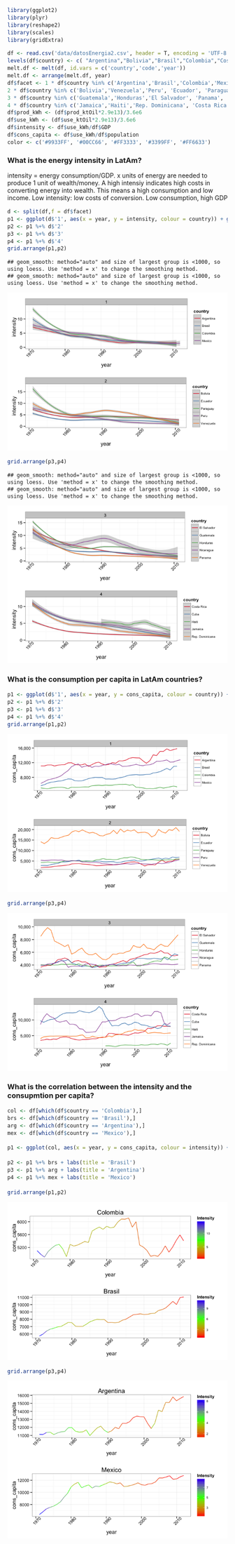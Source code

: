

```r
library(ggplot2)
library(plyr)
library(reshape2)
library(scales)
library(gridExtra)
```


```r
df <- read.csv('data/datosEnergia2.csv', header = T, encoding = 'UTF-8')
levels(df$country) <- c( "Argentina","Bolivia","Brasil","Colombia","Costa Rica","Cuba","Ecuador","El Salvador","Guatemala",                 "Haiti","Honduras","Jamaica","Mexico","Nicaragua","Panama","Paraguay","Peru","Rep. Dominicana","Venezuela")
melt.df <- melt(df, id.vars = c('country','code','year'))
melt.df <- arrange(melt.df, year)
df$facet <- 1 * df$country %in% c('Argentina','Brasil','Colombia','Mexico') +
2 * df$country %in% c('Bolivia','Venezuela','Peru', 'Ecuador', 'Paraguay') +
3 * df$country %in% c('Guatemala','Honduras','El Salvador', 'Panama', 'Nicaragua') +
4 * df$country %in% c('Jamaica','Haiti','Rep. Dominicana', 'Costa Rica', 'Cuba')
df$prod_kWh <- (df$prod_ktOil*2.9e13)/3.6e6
df$use_kWh <- (df$use_ktOil*2.9e13)/3.6e6
df$intensity <- df$use_kWh/df$GDP
df$cons_capita <- df$use_kWh/df$population
color <- c('#9933FF', '#00CC66', '#FF3333', '#3399FF', '#FF6633')
```

### What is the energy intensity in LatAm? ###

intensity = energy consumption/GDP. x units of energy are needed to produce 1 unit of wealth/money.
A high intensiy indicates high costs in converting energy into wealth. This means a high consumption and low income.
Low intensity: low costs of conversion. Low consumption, high GDP


```r
d <- split(df,f = df$facet)
p1 <- ggplot(d$'1', aes(x = year, y = intensity, colour = country)) + geom_smooth() + theme_bw()+ scale_colour_brewer(palette = 'Set1') + scale_y_continuous(labels = comma, breaks = c(0,5,10,15)) + facet_wrap(~ facet) + theme(axis.text.x = element_text(angle = 45), legend.key.size = unit(0.6, "cm"), legend.text = element_text(size = 7))
p2 <- p1 %+% d$'2'
p3 <- p1 %+% d$'3'
p4 <- p1 %+% d$'4'
grid.arrange(p1,p2)
```

```
## geom_smooth: method="auto" and size of largest group is <1000, so using loess. Use 'method = x' to change the smoothing method.
## geom_smooth: method="auto" and size of largest group is <1000, so using loess. Use 'method = x' to change the smoothing method.
```

![Intensity](./details_files/figure-html/intensity1.png) 

```r
grid.arrange(p3,p4)
```

```
## geom_smooth: method="auto" and size of largest group is <1000, so using loess. Use 'method = x' to change the smoothing method.
## geom_smooth: method="auto" and size of largest group is <1000, so using loess. Use 'method = x' to change the smoothing method.
```

![Intensity](./details_files/figure-html/intensity2.png) 

### What is the consumption per capita in LatAm countries? ###


```r
p1 <- ggplot(d$'1', aes(x = year, y = cons_capita, colour = country)) + geom_line() + theme_bw()+ scale_colour_brewer(palette = 'Set1') + scale_y_continuous(labels = comma) + facet_wrap(~ facet) + theme(axis.text.x = element_text(angle = 45), legend.key.size = unit(0.6, "cm"), legend.text = element_text(size = 7))
p2 <- p1 %+% d$'2'
p3 <- p1 %+% d$'3'
p4 <- p1 %+% d$'4'
grid.arrange(p1,p2)
```

![Consumption per capita](./details_files/figure-html/cons_capita1.png) 

```r
grid.arrange(p3,p4)
```

![Consumption per capita](./details_files/figure-html/cons_capita2.png) 

### What is the correlation between the intensity and the consupmtion per capita? ###


```r
col <- df[which(df$country == 'Colombia'),]
brs <- df[which(df$country == 'Brasil'),]
arg <- df[which(df$country == 'Argentina'),]
mex <- df[which(df$country == 'Mexico'),]

p1 <- ggplot(col, aes(x = year, y = cons_capita, colour = intensity)) + geom_path() + theme_bw() + theme(axis.text.x = element_text(angle = 45), legend.key.size = unit(0.6, "cm"), legend.text = element_text(size = 7)) + scale_colour_gradientn(colours = rainbow(3), guide_legend(reverse = T,title = 'Intensity')) + labs(title = 'Colombia')

p2 <- p1 %+% brs + labs(title = 'Brasil')
p3 <- p1 %+% arg + labs(title = 'Argentina') 
p4 <- p1 %+% mex + labs(title = 'Mexico')

grid.arrange(p1,p2)
```

![Intensity vs Consumption](./details_files/figure-html/intensVScons1.png) 

```r
grid.arrange(p3,p4)
```

![Intensity vs Consumption](./details_files/figure-html/intensVScons2.png) 
